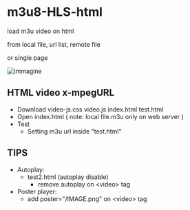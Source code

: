# m3u8-HLS-html
load m3u video on html 

from local file, url list, remote file

or single page

![immagine](https://github.com/user-attachments/assets/116d64da-693f-4090-876f-b9b22204f0cc)



## HTML video x-mpegURL ##
* Download video-js.css video.js index.html test.html
* Open index.html
   ( note: local file.m3u only on web server )
* Test
   * Setting m3u url inside "test.html"
   

## TIPS ##
* Autoplay:
    * test2.html (autoplay disable)
       * remove autoplay on \<video\> tag
* Poster player:
    * add poster="/IMAGE.png" on \<video\> tag
